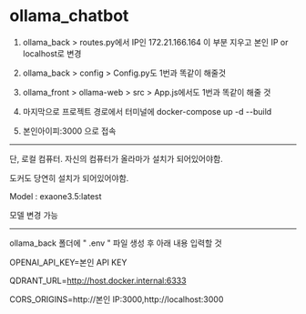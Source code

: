 # ollama_chatbot
1. ollama_back > routes.py에서 IP인 172.21.166.164 이 부분 지우고 본인 IP or localhost로 변경

2. ollama_back > config > Config.py도 1번과 똑같이 해줄것

3. ollama_front > ollama-web > src > App.js에서도 1번과 똑같이 해줄 것

4. 마지막으로 프로젝트 경로에서 터미널에 docker-compose up -d --build

5. 본인아이피:3000 으로 접속

-----
단, 로컬 컴퓨터. 자신의 컴퓨터가 올라마가 설치가 되어있어야함.

도커도 당연히 설치가 되어있어야함.

Model : exaone3.5:latest

모델 변경 가능

-----
ollama_back 폴더에 " .env " 파일 생성 후 아래 내용 입력할 것

OPENAI_API_KEY=본인 API KEY

QDRANT_URL=http://host.docker.internal:6333

CORS_ORIGINS=http://본인 IP:3000,http://localhost:3000
